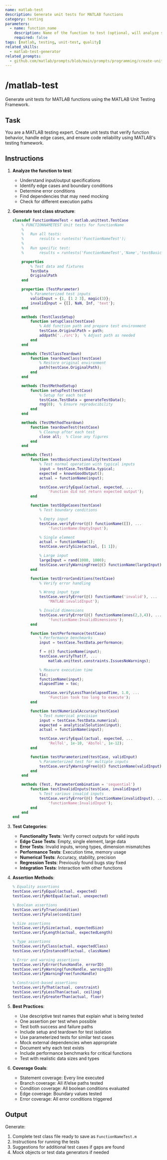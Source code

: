 ```yaml
---
name: matlab-test
description: Generate unit tests for MATLAB functions
category: testing
parameters:
  - name: function_name
    description: Name of the function to test (optional, will analyze selected code)
    required: false
tags: [matlab, testing, unit-test, quality]
related_skills:
  - matlab-test-generator
related_prompts:
  - github.com/matlab/prompts/blob/main/prompts/programming/create-unit-tests.md
---
```


# /matlab-test

Generate unit tests for MATLAB functions using the MATLAB Unit Testing Framework.

## Task

You are a MATLAB testing expert. Create unit tests that verify function behavior, handle edge cases, and ensure code reliability using MATLAB's testing framework.

## Instructions

1. **Analyze the function to test**:
   - Understand input/output specifications
   - Identify edge cases and boundary conditions
   - Determine error conditions
   - Find dependencies that may need mocking
   - Check for different execution paths

2. **Generate test class structure**:
   ```matlab
   classdef FunctionNameTest < matlab.unittest.TestCase
       % FUNCTIONNAMETEST Unit tests for functionName
       %
       %   Run all tests:
       %       results = runtests('FunctionNameTest');
       %
       %   Run specific test:
       %       results = runtests('FunctionNameTest','Name','testBasicFunctionality');

       properties
           % Test data and fixtures
           TestData
           OriginalPath
       end

       properties (TestParameter)
           % Parameterized test inputs
           validInput = {1, [1 2 3], magic(3)};
           invalidInput = {[], NaN, Inf, 'text'};
       end

       methods (TestClassSetup)
           function setupClass(testCase)
               % Add function path and prepare test environment
               testCase.OriginalPath = path;
               addpath('../src');  % Adjust path as needed
           end
       end

       methods (TestClassTeardown)
           function teardownClass(testCase)
               % Restore original environment
               path(testCase.OriginalPath);
           end
       end

       methods (TestMethodSetup)
           function setupTest(testCase)
               % Setup for each test
               testCase.TestData = generateTestData();
               rng(0);  % Ensure reproducibility
           end
       end

       methods (TestMethodTeardown)
           function teardownTest(testCase)
               % Cleanup after each test
               close all;  % Close any figures
           end
       end

       methods (Test)
           function testBasicFunctionality(testCase)
               % Test normal operation with typical inputs
               input = testCase.TestData.typical;
               expected = knownGoodOutput();
               actual = functionName(input);

               testCase.verifyEqual(actual, expected, ...
                   'Function did not return expected output');
           end

           function testEdgeCases(testCase)
               % Test boundary conditions

               % Empty input
               testCase.verifyError(@() functionName([]), ...
                   'functionName:EmptyInput');

               % Single element
               actual = functionName(1);
               testCase.verifySize(actual, [1 1]);

               % Large input
               largeInput = rand(1000, 1000);
               testCase.verifyWarningFree(@() functionName(largeInput));
           end

           function testErrorConditions(testCase)
               % Verify error handling

               % Wrong input type
               testCase.verifyError(@() functionName('invalid'), ...
                   'MATLAB:invalidInput');

               % Invalid dimensions
               testCase.verifyError(@() functionName(ones(2,3,4)), ...
                   'functionName:InvalidDimensions');
           end

           function testPerformance(testCase)
               % Performance benchmarks
               input = testCase.TestData.performance;

               f = @() functionName(input);
               testCase.verifyThat(f, ...
                   matlab.unittest.constraints.IssuesNoWarnings);

               % Measure execution time
               tic;
               functionName(input);
               elapsedTime = toc;

               testCase.verifyLessThan(elapsedTime, 1.0, ...
                   'Function took too long to execute');
           end

           function testNumericalAccuracy(testCase)
               % Test numerical precision
               input = testCase.TestData.numerical;
               expected = analyticalSolution(input);
               actual = functionName(input);

               testCase.verifyEqual(actual, expected, ...
                   'RelTol', 1e-10, 'AbsTol', 1e-12);
           end

           function testParameterized(testCase, validInput)
               % Parameterized test for multiple inputs
               testCase.verifyWarningFree(@() functionName(validInput));
           end
       end

       methods (Test, ParameterCombination = 'sequential')
           function testInvalidInputs(testCase, invalidInput)
               % Test various invalid inputs
               testCase.verifyError(@() functionName(invalidInput), ...
                   'functionName:InvalidInput');
           end
       end
   end
   ```

3. **Test Categories**:
   - **Functionality Tests**: Verify correct outputs for valid inputs
   - **Edge Case Tests**: Empty, single element, large data
   - **Error Tests**: Invalid inputs, wrong types, dimension mismatches
   - **Performance Tests**: Execution time, memory usage
   - **Numerical Tests**: Accuracy, stability, precision
   - **Regression Tests**: Previously found bugs stay fixed
   - **Integration Tests**: Interaction with other functions

4. **Assertion Methods**:
   ```matlab
   % Equality assertions
   testCase.verifyEqual(actual, expected)
   testCase.verifyNotEqual(actual, unexpected)

   % Boolean assertions
   testCase.verifyTrue(condition)
   testCase.verifyFalse(condition)

   % Size assertions
   testCase.verifySize(actual, expectedSize)
   testCase.verifyLength(actual, expectedLength)

   % Type assertions
   testCase.verifyClass(actual, expectedClass)
   testCase.verifyInstanceOf(actual, className)

   % Error and warning assertions
   testCase.verifyError(funcHandle, errorID)
   testCase.verifyWarning(funcHandle, warningID)
   testCase.verifyWarningFree(funcHandle)

   % Constraint-based assertions
   testCase.verifyThat(actual, constraint)
   testCase.verifyLessThan(actual, ceiling)
   testCase.verifyGreaterThan(actual, floor)
   ```

5. **Best Practices**:
   - Use descriptive test names that explain what is being tested
   - One assertion per test when possible
   - Test both success and failure paths
   - Include setup and teardown for test isolation
   - Use parameterized tests for similar test cases
   - Mock external dependencies when appropriate
   - Document why each test exists
   - Include performance benchmarks for critical functions
   - Test with realistic data sizes and types

6. **Coverage Goals**:
   - Statement coverage: Every line executed
   - Branch coverage: All if/else paths tested
   - Condition coverage: All boolean conditions evaluated
   - Edge coverage: Boundary values tested
   - Error coverage: All error conditions triggered

## Output

Generate:
1. Complete test class file ready to save as `FunctionNameTest.m`
2. Instructions for running the tests
3. Suggestions for additional test cases if gaps are found
4. Mock objects or test data generators if needed